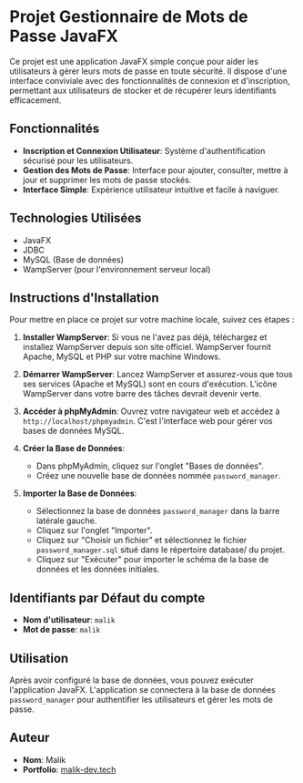 # Projet Gestionnaire de Mots de Passe JavaFX

Ce projet est une application JavaFX simple conçue pour aider les utilisateurs à gérer leurs mots de passe en toute sécurité. Il dispose d'une interface conviviale avec des fonctionnalités de connexion et d'inscription, permettant aux utilisateurs de stocker et de récupérer leurs identifiants efficacement.

## Fonctionnalités

- **Inscription et Connexion Utilisateur**: Système d'authentification sécurisé pour les utilisateurs.
- **Gestion des Mots de Passe**: Interface pour ajouter, consulter, mettre à jour et supprimer les mots de passe stockés.
- **Interface Simple**: Expérience utilisateur intuitive et facile à naviguer.

## Technologies Utilisées

- JavaFX
- JDBC
- MySQL (Base de données)
- WampServer (pour l'environnement serveur local)

## Instructions d'Installation

Pour mettre en place ce projet sur votre machine locale, suivez ces étapes :

1. **Installer WampServer**: Si vous ne l'avez pas déjà, téléchargez et installez WampServer depuis son site officiel. WampServer fournit Apache, MySQL et PHP sur votre machine Windows.

2. **Démarrer WampServer**: Lancez WampServer et assurez-vous que tous ses services (Apache et MySQL) sont en cours d'exécution. L'icône WampServer dans votre barre des tâches devrait devenir verte.

3. **Accéder à phpMyAdmin**: Ouvrez votre navigateur web et accédez à `http://localhost/phpmyadmin`. C'est l'interface web pour gérer vos bases de données MySQL.

4. **Créer la Base de Données**:

   - Dans phpMyAdmin, cliquez sur l'onglet "Bases de données".
   - Créez une nouvelle base de données nommée `password_manager`.

5. **Importer la Base de Données**:
   - Sélectionnez la base de données `password_manager` dans la barre latérale gauche.
   - Cliquez sur l'onglet "Importer".
   - Cliquez sur "Choisir un fichier" et sélectionnez le fichier `password_manager.sql` situé dans le répertoire database/ du projet.
   - Cliquez sur "Exécuter" pour importer le schéma de la base de données et les données initiales.

## Identifiants par Défaut du compte

- **Nom d'utilisateur**: `malik`
- **Mot de passe**: `malik`

## Utilisation

Après avoir configuré la base de données, vous pouvez exécuter l'application JavaFX. L'application se connectera à la base de données `password_manager` pour authentifier les utilisateurs et gérer les mots de passe.

## Auteur

- **Nom**: Malik
- **Portfolio**: [malik-dev.tech](https://malik-dev.tech)
